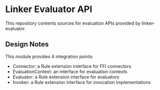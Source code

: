 # Linker Evaluator API

This repository contents sources for evaluation APIs provided by linker-evaluator.

## Design Notes
This module provides 4 integration points:
- Connector: a Rule extension interface for FFI connectors
- EvaluationContext: an interface for evaluation contexts
- Evaluator: a Rule extension interface for evaluators
- Invoker: a Rule extension interface for invocation implementations
  
